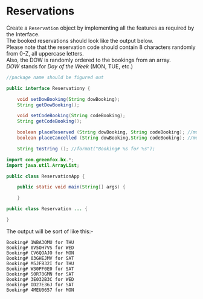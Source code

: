 # Reservations
Create a `Reservation` object by implementing all the features as required by the Interface.<br />
The booked reservations should look like the output below.<br />
Please note that the reservation code should contain 8 characters randomly from 0-Z, all uppercase letters.<br />
Also, the DOW is randomly ordered to the bookings from an array.<br />
*DOW* stands for *Day of the Week* (MON, TUE, etc.)

```java
//package name should be figured out

public interface Reservationy {

    void setDowBooking(String dowBooking);
    String getDowBooking();

    void setCodeBooking(String codeBooking);
    String getCodeBooking();

    boolean placeReserved (String dowBooking, String codeBooking); //must return true if successful
    boolean placeCancelled (String dowBooking,String codeBooking); //must return true if successful

    String toString (); //format("Booking# %s for %s");
```

```java
import com.greenfox.bx.*;
import java.util.ArrayList;

public class ReservationApp {

    public static void main(String[] args) {

    }
```

```java
public class Reservation ... {    

}
```

The output will be sort of like this:-
```
Booking# 1WBA3OMU for THU
Booking# 0V5OH7VS for WED
Booking# CV6QOAJO for MON
Booking# 03GHEJMV for SAT
Booking# M5JFB32I for THU
Booking# W30PF0E0 for SAT
Booking# S0R70GMN for SAT
Booking# 3E032B3C for WED
Booking# OD27E36J for SAT
Booking# 4MEU0657 for MON
```
